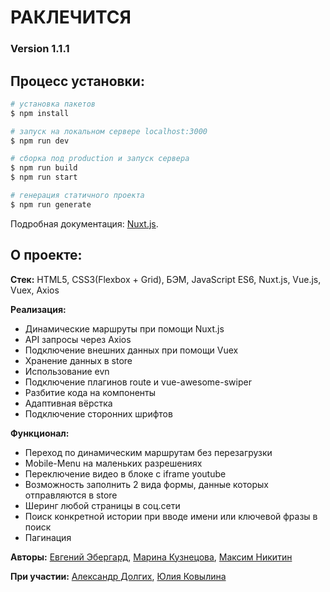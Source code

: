 # РАКЛЕЧИТСЯ

### Version 1.1.1

## Процесс установки:

```bash
# установка пакетов
$ npm install

# запуск на локальном сервере localhost:3000
$ npm run dev

# сборка под production и запуск сервера
$ npm run build
$ npm run start

# генерация статичного проекта
$ npm run generate
```
Подробная документация: [Nuxt.js](https://nuxtjs.org).

## О проекте:

**Стек:** HTML5, CSS3(Flexbox + Grid), БЭМ, JavaScript ES6, Nuxt.js, Vue.js, Vuex, Axios

**Реализация:**

- Динамические маршруты при помощи Nuxt.js 
- API запросы через Axios
- Подключение внешних данных при помощи Vuex
- Хранение данных в store
- Использование evn
- Подключение плагинов route и vue-awesome-swiper
- Разбитие кода на компоненты
- Адаптивная вёрстка
- Подключение сторонних шрифтов

**Функционал:**

- Переход по динамическим маршрутам без перезагрузки 
- Mobile-Menu на маленьких разрешениях
- Переключение видео в блоке с iframe youtube
- Возможность заполнить 2 вида формы, данные которых отправляются в store
- Шеринг любой страницы в соц.сети
- Поиск конкретной истории при вводе имени или ключевой фразы в поиск
- Пагинация

**Авторы:** [Евгений Эбергард](https://github.com/eugeneebergard), [Марина Кузнецова](https://github.com/marinambur), [Максим Никитин](https://github.com/Maxxnikitin)

**При участии:** [Александр Долгих](https://github.com/selwu), [Юлия Ковылина](https://github.com/yuliakovylina)